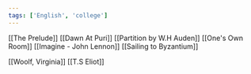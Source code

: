 ```yaml
---
tags: ['English', 'college']
---
```


[[The Prelude]]
[[Dawn At Puri]]
[[Partition by W.H Auden]]
[[One's Own Room]]
[[Imagine - John Lennon]]
[[Sailing to Byzantium]]


[[Woolf, Virginia]]
[[T.S Eliot]]
